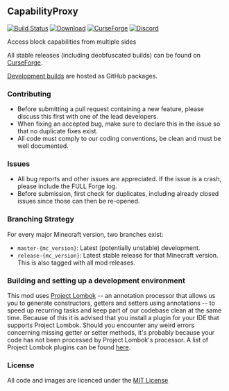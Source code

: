 ## CapabilityProxy

[![Build Status](https://github.com/CyclopsMC/CapabilityProxy/workflows/CI/badge.svg)](https://github.com/CyclopsMC/CapabilityProxy/actions?query=workflow%3ACI)
[![Download](https://img.shields.io/static/v1?label=Maven&message=GitHub%20Packages&color=blue)](https://github.com/CyclopsMC/packages/packages/770012)
[![CurseForge](http://cf.way2muchnoise.eu/full_266479_downloads.svg)](http://minecraft.curseforge.com/projects/266479)
[![Discord](https://img.shields.io/discord/386052815128100865.svg?colorB=7289DA&logo=data:image/png;base64,iVBORw0KGgoAAAANSUhEUgAAAHYAAABWAgMAAABnZYq0AAAACVBMVEUAAB38%2FPz%2F%2F%2F%2Bm8P%2F9AAAAAXRSTlMAQObYZgAAAAFiS0dEAIgFHUgAAAAJcEhZcwAACxMAAAsTAQCanBgAAAAHdElNRQfhBxwQJhxy2iqrAAABoElEQVRIx7WWzdGEIAyGgcMeKMESrMJ6rILZCiiBg4eYKr%2Fd1ZAfgXFm98sJfAyGNwno3G9sLucgYGpQ4OGVRxQTREMDZjF7ILSWjoiHo1n%2BE03Aw8p7CNY5IhkYd%2F%2F6MtO3f8BNhR1QWnarCH4tr6myl0cWgUVNcfMcXACP1hKrGMt8wcAyxide7Ymcgqale7hN6846uJCkQxw6GG7h2MH4Czz3cLqD1zHu0VOXMfZjHLoYvsdd0Q7ZvsOkafJ1P4QXxrWFd14wMc60h8JKCbyQvImzlFjyGoZTKzohwWR2UzSONHhYXBQOaKKsySsahwGGDnb%2FiYPJw22sCqzirSULYy1qtHhXGbtgrM0oagBV4XiTJok3GoLoDNH8ooTmBm7ZMsbpFzi2bgPGoXWXME6XT%2BRJ4GLddxJ4PpQy7tmfoU2HPN6cKg%2BledKHBKlF8oNSt5w5g5o8eXhu1IOlpl5kGerDxIVT%2BztzKepulD8utXqpChamkzzuo7xYGk%2FkpSYuviLXun5bzdRf0Krejzqyz7Z3p0I1v2d6HmA07dofmS48njAiuMgAAAAASUVORK5CYII%3D)](https://discord.gg/9yDxubB)

Access block capabilities from multiple sides

All stable releases (including deobfuscated builds) can be found on [CurseForge](http://minecraft.curseforge.com/projects/266479/files).

[Development builds](https://github.com/CyclopsMC/packages/packages/) are hosted as GitHub packages.

### Contributing
* Before submitting a pull request containing a new feature, please discuss this first with one of the lead developers.
* When fixing an accepted bug, make sure to declare this in the issue so that no duplicate fixes exist.
* All code must comply to our coding conventions, be clean and must be well documented.

### Issues
* All bug reports and other issues are appreciated. If the issue is a crash, please include the FULL Forge log.
* Before submission, first check for duplicates, including already closed issues since those can then be re-opened.

### Branching Strategy

For every major Minecraft version, two branches exist:

* `master-{mc_version}`: Latest (potentially unstable) development.
* `release-{mc_version}`: Latest stable release for that Minecraft version. This is also tagged with all mod releases.

### Building and setting up a development environment

This mod uses [Project Lombok](http://projectlombok.org/) -- an annotation processor that allows us you to generate constructors, getters and setters using annotations -- to speed up recurring tasks and keep part of our codebase clean at the same time. Because of this it is advised that you install a plugin for your IDE that supports Project Lombok. Should you encounter any weird errors concerning missing getter or setter methods, it's probably because your code has not been processed by Project Lombok's processor. A list of Project Lombok plugins can be found [here](http://projectlombok.org/download.html).

### License
All code and images are licenced under the [MIT License](https://github.com/CyclopsMC/CapabilityProxy/blob/master-1.8/LICENSE.txt)
